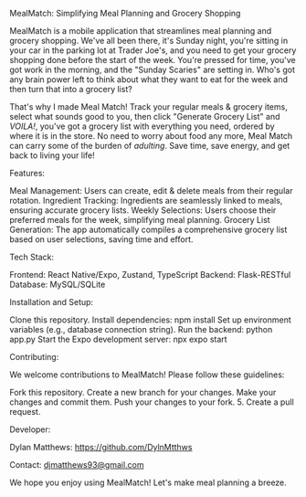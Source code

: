 MealMatch: Simplifying Meal Planning and Grocery Shopping

MealMatch is a mobile application that streamlines meal planning and grocery shopping. We've all been there, it's Sunday night, you're sitting in your car in the parking lot at Trader Joe's, and you need to get your grocery shopping done before the start of the week. You're pressed for time, you've got work in the morning, and the "Sunday Scaries" are setting in. Who's got any brain power left to think about what they want to eat for the week and then turn that into a grocery list?

That's why I made Meal Match! Track your regular meals & grocery items, select what sounds good to you, then click "Generate Grocery List" and _VOILA!_, you've got a grocery list with everything you need, ordered by where it is in the store. No need to worry about food any more, Meal Match can carry some of the burden of _adulting_. Save time, save energy, and get back to living your life!

Features:

Meal Management: Users can create, edit & delete meals from their regular rotation.
Ingredient Tracking: Ingredients are seamlessly linked to meals, ensuring accurate grocery lists.
Weekly Selections: Users choose their preferred meals for the week, simplifying meal planning.
Grocery List Generation: The app automatically compiles a comprehensive grocery list based on user selections, saving time and effort.

Tech Stack:

Frontend: React Native/Expo, Zustand, TypeScript
Backend: Flask-RESTful
Database: MySQL/SQLite

Installation and Setup:

Clone this repository.
Install dependencies: npm install
Set up environment variables (e.g., database connection string).
Run the backend: python app.py
Start the Expo development server: npx expo start

Contributing:

We welcome contributions to MealMatch! Please follow these guidelines:

Fork this repository.
Create a new branch for your changes.
Make your changes and commit them.
Push your changes to your fork. 5. Create a pull request.

Developer:

Dylan Matthews: https://github.com/DylnMtthws

Contact: djmatthews93@gmail.com

We hope you enjoy using MealMatch! Let's make meal planning a breeze.
